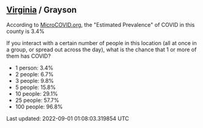
## [Virginia](/united-states/virginia) / Grayson

According to [MicroCOVID.org](http://microcovid.org),
the "Estimated Prevalence" of COVID in this county is 3.4%

If you interact with a certain number of people in this location
(all at once in a group, or spread out across the day), what is the chance that
1 or more of them has COVID?

- 1 person: 3.4%
- 2 people: 6.7%
- 3 people: 9.8%
- 5 people: 15.8%
- 10 people: 29.1%
- 25 people: 57.7%
- 100 people: 96.8%

Last updated: 2022-09-01 01:08:03.319854 UTC
